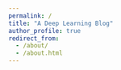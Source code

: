 ```yaml
---
permalink: /
title: "A Deep Learning Blog"
author_profile: true
redirect_from: 
  - /about/
  - /about.html
---
```

